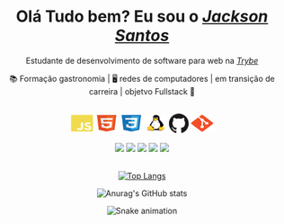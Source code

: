 <div>
  <h1 align="center">Olá Tudo bem? Eu sou o <a href="https://www.linkedin.com/feed/"><i>Jackson Santos</i></a></h1>
  
  <p align="center">Estudante de desenvolvimento de software para web na <a href="https://www.betrybe.com/"><i>Trybe</i>
  
  <a  />
  </a><br>
  
  <p align="center">📚 Formação gastronomia | 🖥️ redes de computadores | em transição de carreira | objetvo Fullstack 🚀 </h2>
</div>


<div align="center">
</div>
<div align="center" valign="top"><br>
  <img align="center" alt="Js" height="30" width="40" src="https://raw.githubusercontent.com/devicons/devicon/master/icons/javascript/javascript-plain.svg">
  <img align="center" alt="HTML" height="30" width="40" src="https://raw.githubusercontent.com/devicons/devicon/master/icons/html5/html5-original.svg">
  <img align="center" alt="CSS" height="30" width="40" src="https://raw.githubusercontent.com/devicons/devicon/master/icons/css3/css3-original.svg">
  <img align="center" alt="linux" height="30" width="40" src="https://raw.githubusercontent.com/devicons/devicon/master/icons/linux/linux-original.svg">
  <!-- <img align="center" alt="github" height="30" width="40" src="https://raw.githubusercontent.com/devicons/devicon/master/icons/github/github-original.svg"> -->
 <img align="center" alt="" height="35" width="35" src="https://github.com/jacksonsouzasantos/trybe-exercicios/blob/edec670ec9ba4c75ec521347fda3e2115ad3d207/assets/GitHub%20(1).png">
   <img align="center" alt="git" height="30" width="40" src="https://raw.githubusercontent.com/devicons/devicon/master/icons/git/git-original.svg">
</div><br>

<div align="center">
  <a href="https://discord.com/channels/@me" target="_blank"><img src="https://img.shields.io/badge/Discord-7289DA?style=for-the-badge&logo=discord&logoColor=white" target="_blank"></a>
 <a href="https://instagram.com/jacksonszsantos?igshid=YmMyMTA2M2Y=" target="_blank"><img src="https://img.shields.io/badge/-Instagram-%23E4405F?style=for-the-badge&logo=instagram&logoColor=white" target="_blank"></a>
 <a href="https://twitter.com/souzaTEC?t=dO1Sd7v_8jS-Yad5j-T98Q&s=09" target="_blank"><img src="https://img.shields.io/badge/Twitter-%231DA1F2.svg?style=for-the-badge&logo=Twitter&logoColor=white" target="_blank"></a> 
  <a href="https://www.linkedin.com/feed/" target="_blank"><img src="https://img.shields.io/badge/-LinkedIn-%230077B5?style=for-the-badge&logo=linkedin&logoColor=white" target="_blank"></a>  
  <a href="mailto:jacksonsantos.tec@gmail.com"><img src="https://img.shields.io/badge/-Gmail-%23333?style=for-the-badge&logo=gmail&logoColor=white" target="_blank"></a>
</div><br>

<div align="center">
  
[![Top Langs](https://github-readme-stats.vercel.app/api/top-langs/?username=jacksonsouzasantos&layout=compact)](https://github.com/anuraghazra/github-readme-stats)
  
</div>

<div align="center">
  
![Anurag's GitHub stats](https://github-readme-stats.vercel.app/api?username=jacksonsouzasantos&show_icons=true&theme=radical)
  
</div>

<div align="center">
  
  ![Snake animation](https://github.com/jacksonsouzasantos/jacksonsouzasantos/blob/output/github-contribution-grid-snake.svg)
  
</div>


